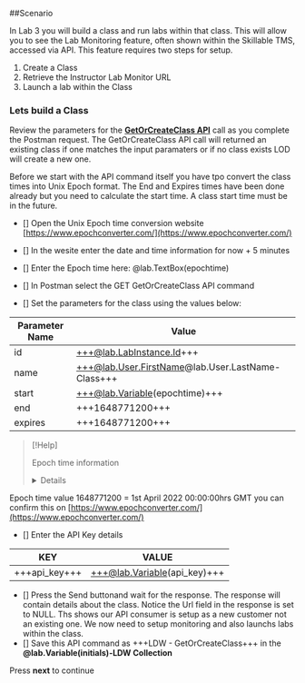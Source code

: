 ##Scenario

In Lab 3 you will build a class and run labs within that class.  This will allow you to see the Lab Monitoring feature, often shown within the Skillable TMS, accessed via API.  This feature requires two steps for setup.

1. Create a Class
1. Retrieve the Instructor Lab Monitor URL
1. Launch a lab within the Class

### Lets build a Class

Review the parameters for the [**GetOrCreateClass API**](https://docs.skillable.com/lod/lod-api/lod-api-get-or-create-class.md) call as you complete the Postman request.  The GetOrCreateClass API call will returned an existing class if one matches the input paramaters or if no class exists LOD will create a new one.

Before we start with the API command itself you have tpo convert the class times into Unix Epoch format.  The End and Expires times have been done already but you need to calculate the start time. A class start time must be in the future. 

 - [] Open the Unix Epoch time conversion website [https://www.epochconverter.com/](https://www.epochconverter.com/)
 - [] In the wesite enter the date and time information for now + 5 minutes
 - [] Enter the Epoch time here: @lab.TextBox(epochtime)

 - [] In Postman select the GET GetOrCreateClass API command
 - [] Set the parameters for the class using the values below:

| Parameter Name | Value |
| ------ | ------|
| id | +++@lab.LabInstance.Id+++ |
| name | +++@lab.User.FirstName@lab.User.LastName-Class+++ |
| start | +++@lab.Variable(epochtime)+++ |
| end | +++1648771200+++ |
| expires | +++1648771200+++ |

>[!Help] <summary> Epoch time information </summary>
><details>
 Epoch time value 1648771200 = 1st April 2022 00:00:00hrs GMT you can confirm this on [https://www.epochconverter.com/](https://www.epochconverter.com/)
 </details>

- [] Enter the API Key details

| KEY | VALUE |
|-----|-------|
|+++api_key+++|+++@lab.Variable(api_key)+++|

- [] Press the Send buttonand wait for the response.  The response will contain details about the class.  Notice the Url field in the response is set to NULL.  Ths shows our API consumer is setup as a new customer not an existing one.  We now need to setup monitoring and also launchs labs within the class.
- [] Save this API command as +++LDW - GetOrCreateClass+++ in the **@lab.Variable(initials)-LDW Collection**

Press **next** to continue
